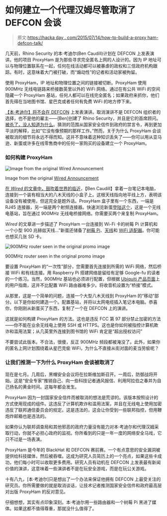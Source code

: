 # 如何建立一个代理汉姆尽管取消了 DEFCON 会谈

> 原文:[https://hacka day . com/2015/07/14/how-to-build-a-proxy ham-defcon-talk/](https://hackaday.com/2015/07/14/how-to-build-a-proxyham-despite-a-cancelled-defcon-talk/)

几天前，Rhino Security 的本·考迪尔(Ben Caudill)计划在 DEFCON 上发表演讲。他的项目 ProxyHam 是为那些寻求完全匿名上网的人设计的。因为 IP 地址可以与物理位置联系在一起，任何在线活动都可以被暴虐的政权和三信政府机构跟踪。有时，这意味着大门被打破，而“煽动性”的记者和活动家被拘留。

使用 ProxyHam，IP 地址和物理位置之间的链接被切断。ProxyHam 使用 900MHz 无线电链路来桥接数英里以外的 WiFi 网络。通过在有公共 WiFi 的空间隐藏一个 ProxyHam 基站，任何人都可以在线完全匿名；如果政府来抓你，他们首先得在当地图书馆、星巴克或者任何有免费 WiFi 的地方停下来。

[【本·考迪尔】将不会在 DEFCON](https://www.defcon.org/html/defcon-23/dc-23-speakers.html#Caudill) 上发表演讲。取消演讲不是 DEFCON 组织者的选择，也不是他的雇主——[Ben]创建了 Rhino Security，并且是它的首席顾问。[被杀了，没人知道为什么](http://arstechnica.com/security/2015/07/a-200-privacy-device-has-been-killed-and-no-one-knows-why/)。猜测的范围从国家安全信件到政府的禁言令，再到更加平淡的解释，比如“它没有像预期的那样工作。”然而，关于为什么 ProxyHam 会谈被取消的细节将永远不得而知。这并不意味着这种知识丢失了——你可以用从亚马逊、新蛋或许多在线零售商中的任何一家购买的设备建立一个 ProxyHam。

### 如何构建 ProxyHam

![Image from the original Wired Announcement](../Images/63de2e2985ba9ac1db3c8f829e0c484a.png)

Image from the original [Wired Announcement](http://www.wired.com/2015/07/online-anonymity-box-puts-mile-away-ip-address/)

[在 *Wired* 的文章中，鼓吹着世界的临近](http://www.wired.com/2015/07/online-anonymity-box-puts-mile-away-ip-address/)，【Ben Caudill】拿着一台笔记本电脑，连接到一个装有相当大的八木天线的小盒子上。这根天线指向地平线上方，表明该设备没有被使用，但这完全是题外话。ProxyHam 盒子里有一个东西，一端是 RJ45 连接器，另一端是两个射频连接器。快速浏览新蛋[登陆这个](http://www.newegg.com/Product/Product.aspx?Item=9SIA1EA0CD6562)，这是一个无线电基站，旨在通过 900MHz 无线电桥接网络。你需要买两个来复制 ProxyHam。

*Wired* 的文章进一步描述了 ProxyHam 一台连接到 Wi-Fi 卡的树莓 Pi 计算机和一个小型 900 兆赫兹天线…”新蛋还储备了[树莓 Pi](http://www.newegg.com/Product/Product.aspx?Item=9SIA4642TT8991)、[天线](http://www.newegg.com/Product/Product.aspx?Item=N82E16815670028&cm_re=antenna_900MHz-_-15-670-028-_-Product)和 [WiFi 适配器](http://www.newegg.com/Product/Product.aspx?Item=N82E16833315091)。你可能也想买几张 SD 卡。

![900MHz router seen in the original promo image](../Images/aaa318163cbad7a5c6bd4cbf77e8e360.png)

900MHz router seen in the original promo image

要设置 ProxyHam 的“一次性”部分，您需要首先连接到所需的 WiFi 网络，然后桥接 WiFi 和有线连接。用 Raspberry Pi 搭建网络是留给有足够 Google-fu 的读者的一个练习。当然，900MHz 基站也必须进行配置，但根据 [Ubiquiti 产品页面](https://www.ubnt.com/airmax/rocketm/)上的用户指南，这并不比配置 WiFi 路由器难多少。将收音机设置为“桥接”模式。

从那里，这是一个简单的问题，连接一个大型八木天线到 ProxyHam 的“移动”部分。以下是你如何建造一个。配置基站，并将以太网电缆插入笔记本电脑。恭喜你，你刚刚从新蛋买了东西，复制了一个在 DEFCON 上的演讲。

这就是如何构建 ProxyHam 的方法。这也是违反 FCC 第 97 部分禁止加密的方法——你不能在业余无线电上使用 SSH 或 HTTPS。这也是你如何被指控计算机欺诈和滥用法案；从几英里外连接到图书馆的 WiFi 肯定是“超出授权访问”

不要尝试此版本。不合法，很傻，反正 900MHz 频段都被淹没了。此外，如果你的匿名上网计划围绕着从星巴克偷 WiFi，为什么不直接从街对面的麦当劳偷呢？

### 让我们推测一下为什么 ProxyHam 会谈被取消了

现在是七月。几周后，黑帽安全会议将在拉斯维加斯召开。一周后，防御战将开始。这是“安全专家”推销自己、向一些科技记者通风报信、利用阿拉伯之春并为自己扬名的黄金时间。这每年都会发生。

ProxyHam 因为一封国家安全信件而被取消的想法是荒谬的。该版本按照设计的方式使用现成的组件。这违反了计算机欺诈和滥用法案，并且在无线电上使用加密违反了联邦通信委员会的规定。这是违法的，这会让你受到一些联邦指控，但用鞭炮炸邮箱也是违法的。

如果你认为联邦调查局和其他邪恶的政府力量没有能力对本·考迪尔和代理汉姆采取行动，你就不必担心政府的监视。你所看到的只是一年一度的网络安全马戏，它只不过是一场表演。

ProxyHam 是今年的 BlackHat 和 DEFCON 赛前赛。一个有点意思的安全漏洞被提供给科技媒体，然后被吞噬。这成为研究人员简历上的一个亮点，如果这些卡成功，他们每小时可以收取更多费用。研究人员有动机在 DEFCON 上发表最有新闻价值的演讲，这意味着一些演讲者不是在玩安全游戏，而是在玩公关游戏。

十有八九，[本·考迪尔]只是想出了一个办法来保证他拥有 DEFCON 上最受关注的研究员。你所需要做的就是取消谈话，让技术记者推测国家安全信件和政府最高层对出版 ProxyHam 的反对意见。

仔细想想，其实有点印象深刻。本·考迪尔用一些路由器和一个树莓 Pi 黑进了媒体。如果这都不值得尊重，那就没什么值得了。